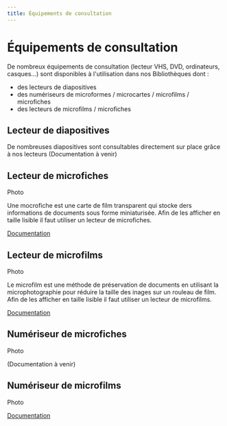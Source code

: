 ```yaml
---
title: Équipements de consultation
---
```

# Équipements de consultation

De nombreux équipements de consultation (lecteur VHS, DVD, ordinateurs, casques...) sont disponibles à l'utilisation dans nos Bibliothèques dont :

- des lecteurs de diapositives
- des numériseurs de microformes / microcartes / microfilms / microfiches
- des lecteurs de microfilms / microfiches

## Lecteur de diapositives 

<!-- ![Diapositives](/static/img/docs/UdeM-Bibliotheques-diapos.webp)  -->

De nombreuses diapositives sont consultables directement sur place grâce à nos lecteurs
(Documentation à venir)

## Lecteur de microfiches

Photo

Une mocrofiche est une carte de film transparent qui stocke ders informations de documents sous forme miniaturisée. Afin de les afficher en taille lisible il faut utiliser un lecteur de microfiches.

[Documentation](/pdf/E31-lecteur-microfiche.pdf)

## Lecteur de microfilms 

Photo

Le microfilm est une méthode de préservation de documents en utilisant la microphotographie pour réduire la taille des inages sur un rouleau de film. Afin de les afficher en taille lisible il faut utiliser un lecteur de microfilms.

[Documentation](/pdf/E32-lecteur-microfilms.pdf)

## Numériseur de microfiches 

Photo


(Documentation à venir)

## Numériseur de microfilms

Photo


[Documentation](/pdf/E1A-numeriseur-microformes.pdf)

